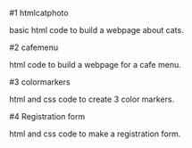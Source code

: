 #1 htmlcatphoto

basic html code to build a webpage about cats.


#2 cafemenu

html code to build a webpage for a cafe menu.


#3 colormarkers

html and css code to create 3 color markers.


#4 Registration form

html and css code to make a registration form.
